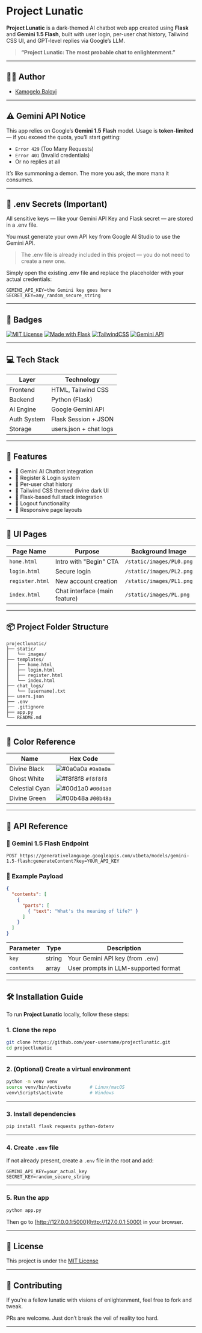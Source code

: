 # Project Lunatic

**Project Lunatic** is a dark-themed AI chatbot web app created using **Flask** and **Gemini 1.5 Flash**, built with user login, per-user chat history, Tailwind CSS UI, and GPT-level replies via Google’s LLM.

> **“Project Lunatic: The most probable chat to enlightenment.”**

---

## 👨‍💻 Author

- [Kamogelo Baloyi](https://github.com/Vlad64-prog)

---

## ⚠️ Gemini API Notice

This app relies on Google’s **Gemini 1.5 Flash** model. Usage is **token-limited** — if you exceed the quota, you’ll start getting:

- `Error 429` (Too Many Requests)  
- `Error 401` (Invalid credentials)  
- Or no replies at all  

It’s like summoning a demon. The more you ask, the more mana it consumes.

---

## 🔐 .env Secrets (Important)

All sensitive keys — like your Gemini API Key and Flask secret — are stored in a .env file.

You must generate your own API key from Google AI Studio to use the Gemini API.

> The .env file is already included in this project — you do not need to create a new one.



Simply open the existing .env file and replace the placeholder with your actual credentials:

```env
GEMINI_API_KEY=the Gemini key goes here
SECRET_KEY=any_random_secure_string
```

---

## 🔖 Badges

[![MIT License](https://img.shields.io/badge/License-MIT-green.svg)](https://choosealicense.com/licenses/mit/)
[![Made with Flask](https://img.shields.io/badge/Made%20with-Flask-blue.svg)](https://flask.palletsprojects.com/)
[![TailwindCSS](https://img.shields.io/badge/UI-TailwindCSS-38B2AC?logo=tailwindcss)](https://tailwindcss.com/)
[![Gemini API](https://img.shields.io/badge/API-Google%20Gemini-blueviolet)](https://ai.google.dev/)

---

## 💻 Tech Stack

| Layer        | Technology              |
|--------------|--------------------------|
| Frontend     | HTML, Tailwind CSS       |
| Backend      | Python (Flask)           |
| AI Engine    | Google Gemini API        |
| Auth System  | Flask Session + JSON     |
| Storage      | users.json + chat logs   |

---

## 🎯 Features

- 🧠 Gemini AI Chatbot integration  
- 🔐 Register & Login system  
- 💬 Per-user chat history  
- 🎨 Tailwind CSS themed divine dark UI  
- 📂 Flask-based full stack integration  
- 🚪 Logout functionality  
- 📱 Responsive page layouts  

---

## 🧾 UI Pages

| Page Name      | Purpose                        | Background Image        |
|----------------|--------------------------------|--------------------------|
| `home.html`    | Intro with "Begin" CTA         | `/static/images/PL0.png` |
| `login.html`   | Secure login                   | `/static/images/PL2.png` |
| `register.html`| New account creation           | `/static/images/PL1.png` |
| `index.html`   | Chat interface (main feature)  | `/static/images/PL.png`  |

---

## 📦 Project Folder Structure

```
projectlunatic/
├── static/
│   └── images/
├── templates/
│   ├── home.html
│   ├── login.html
│   ├── register.html
│   └── index.html
├── chat_logs/
│   └── [username].txt
├── users.json
├── .env
├── .gitignore
├── app.py
└── README.md
```

---

## 🎨 Color Reference

| Name             | Hex Code                                                       |
|------------------|----------------------------------------------------------------|
| Divine Black     | ![#0a0a0a](https://via.placeholder.com/10/0a0a0a?text=+) `#0a0a0a` |
| Ghost White      | ![#f8f8f8](https://via.placeholder.com/10/f8f8f8?text=+) `#f8f8f8` |
| Celestial Cyan   | ![#00d1a0](https://via.placeholder.com/10/00d1a0?text=+) `#00d1a0` |
| Divine Green     | ![#00b48a](https://via.placeholder.com/10/00b48a?text=+) `#00b48a` |

---

## 📡 API Reference

### 🔹 Gemini 1.5 Flash Endpoint

```http
POST https://generativelanguage.googleapis.com/v1beta/models/gemini-1.5-flash:generateContent?key=YOUR_API_KEY
```

### 🔸 Example Payload

```json
{
  "contents": [
    {
      "parts": [
        { "text": "What's the meaning of life?" }
      ]
    }
  ]
}
```

| Parameter   | Type     | Description                           |
|-------------|----------|---------------------------------------|
| `key`       | string   | Your Gemini API key (from `.env`)     |
| `contents`  | array    | User prompts in LLM-supported format  |

---

## 🛠 Installation Guide

To run **Project Lunatic** locally, follow these steps:

### 1. Clone the repo

```bash
git clone https://github.com/your-username/projectlunatic.git
cd projectlunatic
```

---

### 2. (Optional) Create a virtual environment

```bash
python -m venv venv
source venv/bin/activate       # Linux/macOS
venv\Scripts\activate          # Windows
```

---

### 3. Install dependencies

```bash
pip install flask requests python-dotenv
```

---

### 4. Create `.env` file

If not already present, create a `.env` file in the root and add:

```env
GEMINI_API_KEY=your_actual_key
SECRET_KEY=random_secure_string
```

---

### 5. Run the app

```bash
python app.py
```

Then go to [http://127.0.0.1:5000](http://127.0.0.1:5000) in your browser.

---

## 🪪 License

This project is under the [MIT License](https://choosealicense.com/licenses/mit/)

---

## 🤝 Contributing

If you're a fellow lunatic with visions of enlightenment, feel free to fork and tweak.

PRs are welcome. Just don’t break the veil of reality too hard.

---